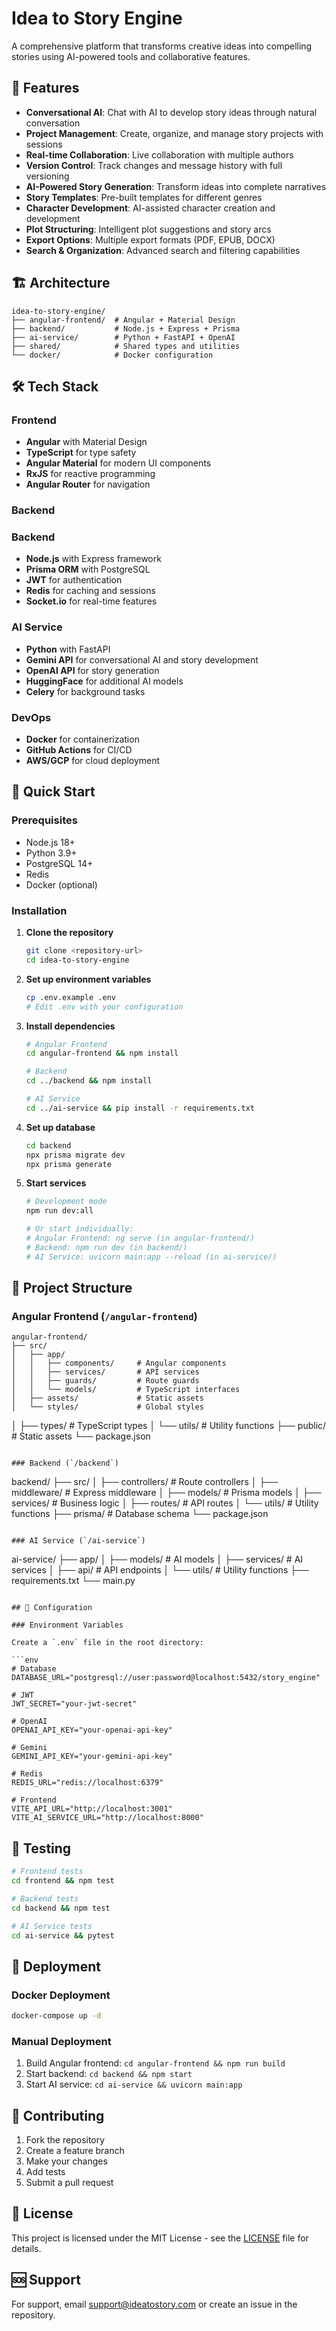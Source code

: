 # Idea to Story Engine

A comprehensive platform that transforms creative ideas into compelling stories using AI-powered tools and collaborative features.

## 🚀 Features

- **Conversational AI**: Chat with AI to develop story ideas through natural conversation
- **Project Management**: Create, organize, and manage story projects with sessions
- **Real-time Collaboration**: Live collaboration with multiple authors
- **Version Control**: Track changes and message history with full versioning
- **AI-Powered Story Generation**: Transform ideas into complete narratives
- **Story Templates**: Pre-built templates for different genres
- **Character Development**: AI-assisted character creation and development
- **Plot Structuring**: Intelligent plot suggestions and story arcs
- **Export Options**: Multiple export formats (PDF, EPUB, DOCX)
- **Search & Organization**: Advanced search and filtering capabilities

## 🏗️ Architecture

```
idea-to-story-engine/
├── angular-frontend/  # Angular + Material Design
├── backend/           # Node.js + Express + Prisma
├── ai-service/        # Python + FastAPI + OpenAI
├── shared/            # Shared types and utilities
└── docker/            # Docker configuration
```

## 🛠️ Tech Stack

### Frontend
- **Angular** with Material Design
- **TypeScript** for type safety
- **Angular Material** for modern UI components
- **RxJS** for reactive programming
- **Angular Router** for navigation

### Backend

### Backend
- **Node.js** with Express framework
- **Prisma ORM** with PostgreSQL
- **JWT** for authentication
- **Redis** for caching and sessions
- **Socket.io** for real-time features

### AI Service
- **Python** with FastAPI
- **Gemini API** for conversational AI and story development
- **OpenAI API** for story generation
- **HuggingFace** for additional AI models
- **Celery** for background tasks

### DevOps
- **Docker** for containerization
- **GitHub Actions** for CI/CD
- **AWS/GCP** for cloud deployment

## 🚀 Quick Start

### Prerequisites
- Node.js 18+
- Python 3.9+
- PostgreSQL 14+
- Redis
- Docker (optional)

### Installation

1. **Clone the repository**
   ```bash
   git clone <repository-url>
   cd idea-to-story-engine
   ```

2. **Set up environment variables**
   ```bash
   cp .env.example .env
   # Edit .env with your configuration
   ```

3. **Install dependencies**
   ```bash
   # Angular Frontend
   cd angular-frontend && npm install
   
   # Backend
   cd ../backend && npm install
   
   # AI Service
   cd ../ai-service && pip install -r requirements.txt
   ```

4. **Set up database**
   ```bash
   cd backend
   npx prisma migrate dev
   npx prisma generate
   ```

5. **Start services**
   ```bash
   # Development mode
   npm run dev:all
   
   # Or start individually:
   # Angular Frontend: ng serve (in angular-frontend/)
   # Backend: npm run dev (in backend/)
   # AI Service: uvicorn main:app --reload (in ai-service/)
   ```

## 📁 Project Structure

### Angular Frontend (`/angular-frontend`)
```
angular-frontend/
├── src/
│   ├── app/
│   │   ├── components/     # Angular components
│   │   ├── services/       # API services
│   │   ├── guards/         # Route guards
│   │   └── models/         # TypeScript interfaces
│   ├── assets/             # Static assets
│   └── styles/             # Global styles
```
│   ├── types/         # TypeScript types
│   └── utils/         # Utility functions
├── public/            # Static assets
└── package.json
```

### Backend (`/backend`)
```
backend/
├── src/
│   ├── controllers/   # Route controllers
│   ├── middleware/    # Express middleware
│   ├── models/        # Prisma models
│   ├── services/      # Business logic
│   ├── routes/        # API routes
│   └── utils/         # Utility functions
├── prisma/            # Database schema
└── package.json
```

### AI Service (`/ai-service`)
```
ai-service/
├── app/
│   ├── models/        # AI models
│   ├── services/      # AI services
│   ├── api/           # API endpoints
│   └── utils/         # Utility functions
├── requirements.txt
└── main.py
```

## 🔧 Configuration

### Environment Variables

Create a `.env` file in the root directory:

```env
# Database
DATABASE_URL="postgresql://user:password@localhost:5432/story_engine"

# JWT
JWT_SECRET="your-jwt-secret"

# OpenAI
OPENAI_API_KEY="your-openai-api-key"

# Gemini
GEMINI_API_KEY="your-gemini-api-key"

# Redis
REDIS_URL="redis://localhost:6379"

# Frontend
VITE_API_URL="http://localhost:3001"
VITE_AI_SERVICE_URL="http://localhost:8000"
```

## 🧪 Testing

```bash
# Frontend tests
cd frontend && npm test

# Backend tests
cd backend && npm test

# AI Service tests
cd ai-service && pytest
```

## 🚀 Deployment

### Docker Deployment
```bash
docker-compose up -d
```

### Manual Deployment
1. Build Angular frontend: `cd angular-frontend && npm run build`
2. Start backend: `cd backend && npm start`
3. Start AI service: `cd ai-service && uvicorn main:app`

## 🤝 Contributing

1. Fork the repository
2. Create a feature branch
3. Make your changes
4. Add tests
5. Submit a pull request

## 📄 License

This project is licensed under the MIT License - see the [LICENSE](LICENSE) file for details.

## 🆘 Support

For support, email support@ideatostory.com or create an issue in the repository.
